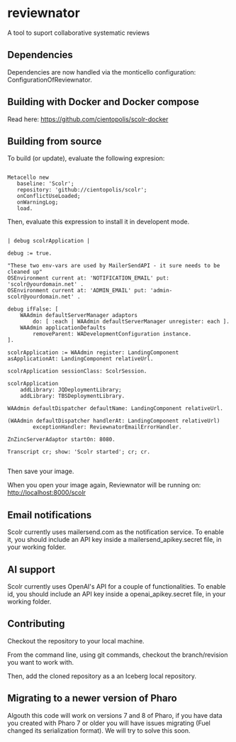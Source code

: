 # reviewnator

A tool to suport collaborative systematic reviews

## Dependencies

Dependencies are now handled via the monticello configuration: ConfigurationOfReviewnator. 


## Building with Docker and Docker compose

Read here: https://github.com/cientopolis/scolr-docker

## Building from source


To build (or update), evaluate the following expresion:

```Smalltalk

Metacello new
   baseline: 'Scolr';
   repository: 'github://cientopolis/scolr';
   onConflictUseLoaded;
   onWarningLog; 
   load.
```

Then, evaluate this expression to install it in developent mode.

```Smalltalk

| debug scolrApplication |

debug := true.

"These two env-vars are used by MailerSendAPI - it sure needs to be cleaned up"
OSEnvironment current at: 'NOTIFICATION_EMAIL' put: 'scolr@yourdomain.net' .
OSEnvironment current at: 'ADMIN_EMAIL' put: 'admin-scolr@yourdomain.net' .

debug ifFalse: [
	WAAdmin defaultServerManager adaptors
        do: [ :each | WAAdmin defaultServerManager unregister: each ].
	WAAdmin applicationDefaults
		removeParent: WADevelopmentConfiguration instance.
].

scolrApplication := WAAdmin register: LandingComponent asApplicationAt: LandingComponent relativeUrl.

scolrApplication sessionClass: ScolrSession.

scolrApplication
	addLibrary: JQDeploymentLibrary;
	addLibrary: TBSDeploymentLibrary.

WAAdmin defaultDispatcher defaultName: LandingComponent relativeUrl.

(WAAdmin defaultDispatcher handlerAt: LandingComponent relativeUrl) 
		exceptionHandler: ReviewnatorEmailErrorHandler.

ZnZincServerAdaptor startOn: 8080.

Transcript cr; show: 'Scolr started'; cr; cr.


```

Then save your image.

When you open your image again, Reviewnator will be running on:
 <http://localhost:8000/scolr>

## Email notifications

Scolr currently uses mailersend.com as the notification service. To enable it, you should include an API key inside a mailersend_apikey.secret file, in your working folder. 

## AI support

Scolr currently uses OpenAI's API for a couple of functionalities. To enable id, you should include an API key inside a openai_apikey.secret file, in your working folder. 

## Contributing

Checkout the repository to your local machine.

From the command line, using git commands, checkout the branch/revision you want to work with.

Then, add the cloned repository as a an Iceberg local repository.

## Migrating to a newer version of Pharo

Algouth this code will work on versions 7 and 8 of Pharo, if you have data you created with Pharo 7 or older you will have issues migrating (Fuel changed its serialization format). We will try to solve this soon. 
